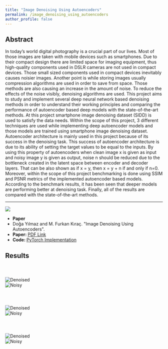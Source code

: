 ```yaml
---
title: "Image Denoising Using Autoencoders"
permalink: /image_denoising_using_autoencoders
author_profile: false
---
```


<script src="assets/js/plugins/BeerSlider.js"></script>

## Abstract

In today’s world digital photography is a crucial part of our lives. Most of those images are taken with mobile devices such as smartphones. Due to their compact design there are limited space for imaging equipment, thus high-quality components used in DSLR cameras are not used in compact devices. Those small sized components used in compact devices inevitably causes noisier images. Another point is while storing images usually compression algorithms are used in order to save from space. Those methods are also causing an increase in the amount of noise. To reduce the effects of the noise visibly, denoising algorithms are used. This project aims to study and implement several deep neural network based denoising methods in order to understand their working principles and comparing the performance of autoencoder based deep models with the state-of-the-art methods. At this project smartphone image denoising dataset (SIDD) is used to satisfy the data needs. Within the scope of this project, 3 different techniques are used while implementing deep autoencoder models and those models are trained using smartphone image denoising dataset. Autoencoder architecture is mainly used in this project because of its success in the denoising task. This success of autoencoder architecture is due to its ability of setting the target values to be equal to the inputs. By using this property of autoencoders when clean image x is given as input and noisy image y is given as output, noise n should be reduced due to the bottleneck created in the latent space between encoder and decoder layers. That can be also shown as if x = y, then x = y + n if and only if n=0. Moreover, within the scope of this project benchmarking is done using SSIM and PSNR metrics of the implemented autoencoder based models. According to the benchmark results, it has been seen that deeper models are performing better at denoising task. Finally, all of the results are compared with the state-of-the-art methods.

---

<div class="paper-info">

  <div class="paper-info paper-image">
    <img src="assets/images/cs402_report_image.png" href="./assets/cs402_report.pdf">
  </div>

  <div class="paper-info paper-data">

  <ul>
    <li><b>Paper</b></li>
    <li>Doğa Yılmaz and M. Furkan Kıraç. "Image Denoising Using Autoencoders".</li>
    <li><b>Paper: </b><a href="./assets/cs402_report.pdf" download="DogaYilmaz_FurkanKirac_image_denoising_using_autoencoders">PDF Link</a></li>
    <li><b>Code: </b> <a href='https://github.com/yilmazdoga/image_denoising_using_autoencoders'>PyTorch Implementation</a></li>
  </ul>

  </div>

</div>


## Results

<div class="beer-container">
  <header>

  </header>
  <div id="compare0" class="beer-slider" data-beer-label="Denoised">
    <img src="assets/images/DENOISED_0.png"  alt="Denoised">
    <div class="beer-reveal" data-beer-label="Noisy">
      <img src="assets/images/NOISY_0.png"  alt="Noisy">
  </div>
</div>
</div>

<div class="beer-container">
  <header>

  </header>
  <div id="compare1" class="beer-slider" data-beer-label="Denoised">
    <img src="assets/images/DENOISED_1.png"  alt="Denoised">
    <div class="beer-reveal" data-beer-label="Noisy">
      <img src="assets/images/NOISY_1.png"  alt="Noisy">
  </div>
</div>
</div>

<div class="beer-container">
  <header>

  </header>
  <div id="compare2" class="beer-slider" data-beer-label="Denoised">
    <img src="assets/images/DENOISED_2.png"  alt="Denoised">
    <div class="beer-reveal" data-beer-label="Noisy">
      <img src="assets/images/NOISY_2.png"  alt="Noisy">
  </div>
</div>
</div>

<script>
  new BeerSlider( document.getElementById( "compare0" ) );
  new BeerSlider( document.getElementById( "compare1" ) );
  new BeerSlider( document.getElementById( "compare2" ) );
</script>
